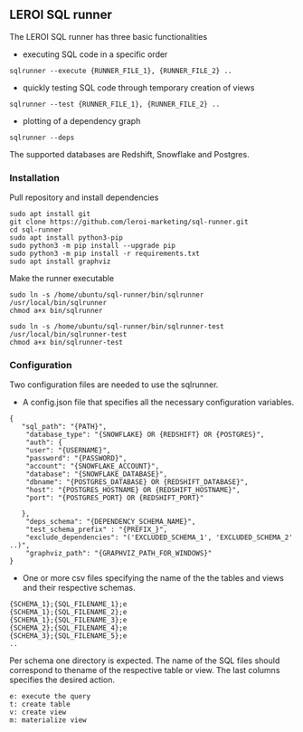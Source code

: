 ## LEROI SQL runner

The LEROI SQL runner has three basic functionalities

* executing SQL code in a specific order
```
sqlrunner --execute {RUNNER_FILE_1}, {RUNNER_FILE_2} ..
```
* quickly testing SQL code through temporary creation of views
```
sqlrunner --test {RUNNER_FILE_1}, {RUNNER_FILE_2} ..
```
* plotting of a dependency graph
```
sqlrunner --deps
```

The supported databases are Redshift, Snowflake and Postgres.
### Installation
Pull repository and install dependencies
```
sudo apt install git
git clone https://github.com/leroi-marketing/sql-runner.git
cd sql-runner
sudo apt install python3-pip
sudo python3 -m pip install --upgrade pip
sudo python3 -m pip install -r requirements.txt
sudo apt install graphviz
```
Make the runner executable
```
sudo ln -s /home/ubuntu/sql-runner/bin/sqlrunner /usr/local/bin/sqlrunner
chmod a+x bin/sqlrunner

sudo ln -s /home/ubuntu/sql-runner/bin/sqlrunner-test /usr/local/bin/sqlrunner-test
chmod a+x bin/sqlrunner-test

```



### Configuration
Two configuration files are needed to use the sqlrunner.
* A config.json file that specifies all the necessary configuration variables.
```
{
   "sql_path": "{PATH}",
    "database_type": "{SNOWFLAKE} OR {REDSHIFT} OR {POSTGRES}",
    "auth": {
    "user": "{USERNAME}",
    "password": "{PASSWORD}",
    "account": "{SNOWFLAKE_ACCOUNT}",
    "database": "{SNOWFLAKE_DATABASE}",
    "dbname": "{POSTGRES_DATABASE} OR {REDSHIFT_DATABASE}",
    "host": "{POSTGRES_HOSTNAME} OR {REDSHIFT_HOSTNAME}",
    "port": "{POSTGRES_PORT} OR {REDSHIFT_PORT}"
     
   },
    "deps_schema": "{DEPENDENCY_SCHEMA_NAME}",
    "test_schema_prefix" : "{PREFIX_}",
    "exclude_dependencies": "('EXCLUDED_SCHEMA_1', 'EXCLUDED_SCHEMA_2' ..)",
    "graphviz_path": "{GRAPHVIZ_PATH_FOR_WINDOWS}"
}
```
* One or more csv files specifying the name of the the tables and views and their respective schemas.
 ```
 {SCHEMA_1};{SQL_FILENAME_1};e
 {SCHEMA_1};{SQL_FILENAME_2};e
 {SCHEMA_1};{SQL_FILENAME_3};e
 {SCHEMA_2};{SQL_FILENAME_4};e
 {SCHEMA_3};{SQL_FILENAME_5};e
 ..
 ```
Per schema one directory is expected. The name of the SQL files should correspond to thename of the respective table or view. The last columns specifies the desired action.
 ```
 e: execute the query
 t: create table
 v: create view
 m: materialize view
 ```